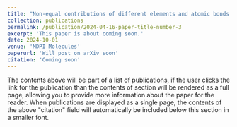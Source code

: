 ```yaml
---
title: "Non-equal contributions of different elements and atomic bonds to the strength and deformability of a multicomponent metallic glass"
collection: publications
permalink: /publication/2024-04-16-paper-title-number-3
excerpt: 'This paper is about coming soon.'
date: 2024-10-01
venue: 'MDPI Molecules'
paperurl: 'Will post on arXiv soon'
citation: 'Coming soon'
---
```


The contents above will be part of a list of publications, if the user clicks the link for the publication than the contents of section will be rendered as a full page, allowing you to provide more information about the paper for the reader. When publications are displayed as a single page, the contents of the above "citation" field will automatically be included below this section in a smaller font.
